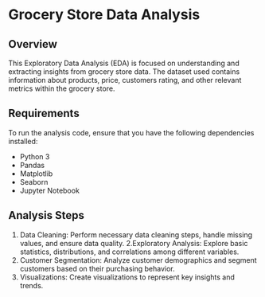 # Grocery Store Data Analysis
## Overview
This Exploratory Data Analysis (EDA) is focused on understanding and extracting insights from grocery store data. The dataset used contains information about products, price, customers rating, and other relevant metrics within the grocery store.
## Requirements
To run the analysis code, ensure that you have the following dependencies installed:
- Python 3
- Pandas
- Matplotlib
- Seaborn
- Jupyter Notebook 
## Analysis Steps
1. Data Cleaning: Perform necessary data cleaning steps, handle missing values, and ensure data quality.
2.Exploratory Analysis: Explore basic statistics, distributions, and correlations among different variables.
3. Customer Segmentation: Analyze customer demographics and segment customers based on their purchasing behavior.
4. Visualizations: Create visualizations to represent key insights and trends.
